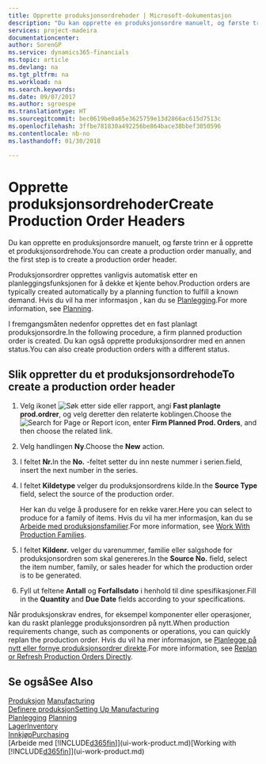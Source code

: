 ```yaml
---
title: Opprette produksjonsordrehoder | Microsoft-dokumentasjon
description: "Du kan opprette en produksjonsordre manuelt, og første trinn er å opprette et produksjonsordrehode."
services: project-madeira
documentationcenter: 
author: SorenGP
ms.service: dynamics365-financials
ms.topic: article
ms.devlang: na
ms.tgt_pltfrm: na
ms.workload: na
ms.search.keywords: 
ms.date: 09/07/2017
ms.author: sgroespe
ms.translationtype: HT
ms.sourcegitcommit: bec0619be0a65e3625759e13d2866ac615d7513c
ms.openlocfilehash: 3ffbe781830a492256be864bace38bbef3050596
ms.contentlocale: nb-no
ms.lasthandoff: 01/30/2018

---
```

# <a name="create-production-order-headers"></a><span data-ttu-id="d204c-103">Opprette produksjonsordrehoder</span><span class="sxs-lookup"><span data-stu-id="d204c-103">Create Production Order Headers</span></span>
<span data-ttu-id="d204c-104">Du kan opprette en produksjonsordre manuelt, og første trinn er å opprette et produksjonsordrehode.</span><span class="sxs-lookup"><span data-stu-id="d204c-104">You can create a production order manually, and the first step is to create a production order header.</span></span>

<span data-ttu-id="d204c-105">Produksjonsordrer opprettes vanligvis automatisk etter en planleggingsfunksjonen for å dekke et kjente behov.</span><span class="sxs-lookup"><span data-stu-id="d204c-105">Production orders are typically created automatically by a planning function to fulfill a known demand.</span></span> <span data-ttu-id="d204c-106">Hvis du vil ha mer informasjon , kan du se [Planlegging](production-planning.md).</span><span class="sxs-lookup"><span data-stu-id="d204c-106">For more information, see [Planning](production-planning.md).</span></span>   

<span data-ttu-id="d204c-107">I fremgangsmåten nedenfor opprettes det en fast planlagt produksjonsordre.</span><span class="sxs-lookup"><span data-stu-id="d204c-107">In the following procedure, a firm planned production order is created.</span></span> <span data-ttu-id="d204c-108">Du kan også opprette produksjonsordrer med en annen status.</span><span class="sxs-lookup"><span data-stu-id="d204c-108">You can also create production orders with a different status.</span></span>  

## <a name="to-create-a-production-order-header"></a><span data-ttu-id="d204c-109">Slik oppretter du et produksjonsordrehode</span><span class="sxs-lookup"><span data-stu-id="d204c-109">To create a production order header</span></span>  
1.  <span data-ttu-id="d204c-110">Velg ikonet ![Søk etter side eller rapport](media/ui-search/search_small.png "Søk etter side eller rapport"), angi **Fast planlagte prod.ordrer**, og velg deretter den relaterte koblingen.</span><span class="sxs-lookup"><span data-stu-id="d204c-110">Choose the ![Search for Page or Report](media/ui-search/search_small.png "Search for Page or Report icon") icon, enter **Firm Planned Prod. Orders**, and then choose the related link.</span></span>  
2.  <span data-ttu-id="d204c-111">Velg handlingen **Ny**.</span><span class="sxs-lookup"><span data-stu-id="d204c-111">Choose the **New** action.</span></span>  
3.  <span data-ttu-id="d204c-112">I feltet **Nr.**</span><span class="sxs-lookup"><span data-stu-id="d204c-112">In the **No.**</span></span> <span data-ttu-id="d204c-113">-feltet setter du inn neste nummer i serien.</span><span class="sxs-lookup"><span data-stu-id="d204c-113">field, insert the next number in the series.</span></span>  
4.  <span data-ttu-id="d204c-114">I feltet **Kildetype** velger du produksjonsordrens kilde.</span><span class="sxs-lookup"><span data-stu-id="d204c-114">In the **Source Type** field, select the source of the production order.</span></span>

    <span data-ttu-id="d204c-115">Her kan du velge å produsere for en rekke varer.</span><span class="sxs-lookup"><span data-stu-id="d204c-115">Here you can select to produce for a family of items.</span></span> <span data-ttu-id="d204c-116">Hvis du vil ha mer informasjon, kan du se [Arbeide med produksjonsfamilier](production-how-work-family.md).</span><span class="sxs-lookup"><span data-stu-id="d204c-116">For more information, see [Work With Production Families](production-how-work-family.md).</span></span>
5.  <span data-ttu-id="d204c-117">I feltet **Kildenr.** velger du varenummer, familie eller salgshode for produksjonsordren som skal genereres.</span><span class="sxs-lookup"><span data-stu-id="d204c-117">In the **Source No.** field, select the item number, family, or sales header for which the production order is to be generated.</span></span>  
6.  <span data-ttu-id="d204c-118">Fyll ut feltene **Antall** og **Forfallsdato** i henhold til dine spesifikasjoner.</span><span class="sxs-lookup"><span data-stu-id="d204c-118">Fill in the **Quantity** and **Due Date** fields according to your specifications.</span></span>  

<span data-ttu-id="d204c-119">Når produksjonskrav endres, for eksempel komponenter eller operasjoner, kan du raskt planlegge produksjonsordren på nytt.</span><span class="sxs-lookup"><span data-stu-id="d204c-119">When production requirements change, such as components or operations, you can quickly replan the production order.</span></span> <span data-ttu-id="d204c-120">Hvis du vil ha mer informasjon, se [Planlegge på nytt eller fornye produksjonsordrer direkte](production-how-to-replan-refresh-production-orders.md).</span><span class="sxs-lookup"><span data-stu-id="d204c-120">For more information, see [Replan or Refresh Production Orders Directly](production-how-to-replan-refresh-production-orders.md).</span></span> 

## <a name="see-also"></a><span data-ttu-id="d204c-121">Se også</span><span class="sxs-lookup"><span data-stu-id="d204c-121">See Also</span></span>  
<span data-ttu-id="d204c-122">[Produksjon](production-manage-manufacturing.md)  </span><span class="sxs-lookup"><span data-stu-id="d204c-122">[Manufacturing](production-manage-manufacturing.md)  </span></span>  
[<span data-ttu-id="d204c-123">Definere produksjon</span><span class="sxs-lookup"><span data-stu-id="d204c-123">Setting Up Manufacturing</span></span>](production-configure-production-processes.md)  
<span data-ttu-id="d204c-124">[Planlegging](production-planning.md)    </span><span class="sxs-lookup"><span data-stu-id="d204c-124">[Planning](production-planning.md)    </span></span>  
[<span data-ttu-id="d204c-125">Lager</span><span class="sxs-lookup"><span data-stu-id="d204c-125">Inventory</span></span>](inventory-manage-inventory.md)  
[<span data-ttu-id="d204c-126">Innkjøp</span><span class="sxs-lookup"><span data-stu-id="d204c-126">Purchasing</span></span>](purchasing-manage-purchasing.md)  
<span data-ttu-id="d204c-127">[Arbeide med [!INCLUDE[d365fin](includes/d365fin_md.md)]](ui-work-product.md)</span><span class="sxs-lookup"><span data-stu-id="d204c-127">[Working with [!INCLUDE[d365fin](includes/d365fin_md.md)]](ui-work-product.md)</span></span>

